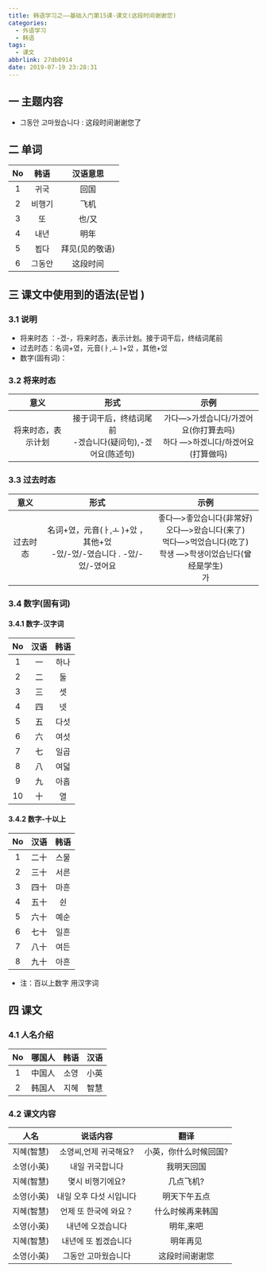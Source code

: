 ```yaml
---
title: 韩语学习之——基础入门第15课-课文(这段时间谢谢您)
categories:
  - 外语学习
  - 韩语
tags:
  - 课文
abbrlink: 27db0914
date: 2019-07-19 23:28:31
---
```


##   一 主题内容

* 그동안 고마웠습니다  : 这段时间谢谢您了

<!--more-->

## 二 单词

|  No  |  韩语  |    汉语意思    |
| :--: | :----: | :------------: |
|  1   |  귀국  |      回国      |
|  2   | 비행기 |      飞机      |
|  3   |   또   |     也/又      |
|  4   |  내년  |      明年      |
|  5   |  뵙다  | 拜见(见的敬语) |
|  6   | 그동안 |    这段时间    |

## 三  课文中使用到的语法(문법 )

### 3.1 说明

* 将来时态 ：-겠-，将来时态，表示计划。接于词干后，终结词尾前
* 过去时态：名词+였，元音(ㅏ,ㅗ )+았 ，其他+었 
* 数字(固有词)：

### 3.2 将来时态

|        意义        |                            形式                             |                             示例                             |
| :----------------: | :---------------------------------------------------------: | :----------------------------------------------------------: |
| 将来时态，表示计划 | 接于词干后，终结词尾前<br>-겠습니다(疑问句),-겠어요(陈述句) | 가다—>가셌습니다/가겠어요(你打算去吗)<br/>하다 —>하겠니다/하겠어요(打算做吗)<br/> |

### 3.3 过去时态

|   意义   |                             形式                             |                             示例                             |
| :------: | :----------------------------------------------------------: | :----------------------------------------------------------: |
| 过去时态 | 名词+였，元音(ㅏ,ㅗ )+았 ，其他+었<br> -았/-었/-였습니다 . -았/-었/-였어요 | 좋다—>좋았습니다(非常好)<br/>오다—>왔습니다(来了)<br/>먹다—>먹었습니다(吃了)<br/>학생 —>학생이었습닌다(曾经是学生)<br/>가 |

### 3.4 数字(固有词)

#### 3.4.1 数字-汉字词

|  No  | 汉语 | 韩语 |
| :--: | :--: | :--: |
|  1   |  一  | 하나 |
|  2   |  二  |  둘  |
|  3   |  三  |  셋  |
|  4   |  四  |  넷  |
|  5   |  五  | 다섯 |
|  6   |  六  | 여섯 |
|  7   |  七  | 일곱 |
|  8   |  八  | 여덟 |
|  9   |  九  | 아홉 |
|  10  |  十  |  열  |

#### 3.4.2 数字-十以上

|  No  | 汉语 | 韩语 |
| :--: | :--: | :--: |
|  1   | 二十 | 스물 |
|  2   | 三十 | 서른 |
|  3   | 四十 | 마흔 |
|  4   | 五十 |  쉰  |
|  5   | 六十 | 예순 |
|  6   | 七十 | 일흔 |
|  7   | 八十 | 여든 |
|  8   | 九十 | 아흔 |

* 注：百以上数字 用汉字词

## 四 课文

### 4.1 人名介绍

|  No  | 哪国人 | 韩语 | 汉语 |
| :--: | :----: | :--: | :--: |
|  1   | 中国人 | 소영 | 小英 |
|  2   | 韩国人 | 지혜 | 智慧 |

### 4.2 课文内容


|    人名    |        说话内容         |         翻译          |
| :--------: | :---------------------: | :-------------------: |
| 지혜(智慧) |  소영씨,언제 귀국해요?  | 小英，你什么时候回国? |
| 소영(小英) |     내일 귀국합니다     |      我明天回国       |
| 지혜(智慧) |    몇시 비행기에요?     |       几点飞机?       |
| 소영(小英) | 내일 오후 다섯 시입니다 |     明天下午五点      |
| 지혜(智慧) |  언제 또 한국에 와요？  |   什么时候再来韩国    |
| 소영(小英) |    내년에 오겠습니다    |       明年,来吧       |
| 지혜(智慧) |  내년에 또  뵙겠습니다  |       明年再见        |
| 소영(小英) |   그동안 고마웠습니다   |    这段时间谢谢您     |

